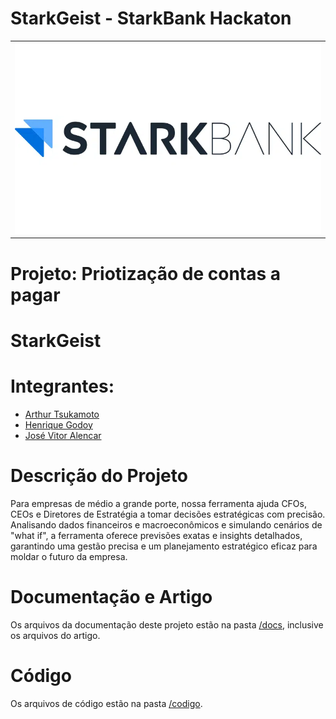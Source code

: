 # StarkGeist - StarkBank Hackaton

<table>
<tr>
<td>
<a href= "https://starkbank.com/br"><img src="./docs/img/StarkBank.webp" alt="Vista Alegre" border="0" width="100%"></a>
</td>
</tr>
</table>

# Projeto: Priotização de contas a pagar

# StarkGeist

# Integrantes:

* [Arthur Tsukamoto](https://www.linkedin.com/in/arthur-tsukamoto/)
* [Henrique Godoy](https://www.linkedin.com/in/henrique-godoy-879138252/)
* [José Vitor Alencar](https://www.linkedin.com/in/fabio-piemonte-823a65211/)

# Descrição do Projeto

Para empresas de médio a grande porte, nossa ferramenta ajuda CFOs, CEOs e Diretores de Estratégia a tomar decisões estratégicas com precisão. Analisando dados financeiros e macroeconômicos e simulando cenários de "what if", a ferramenta oferece previsões exatas e insights detalhados, garantindo uma gestão precisa e um planejamento estratégico eficaz para moldar o futuro da empresa.

# Documentação e Artigo

Os arquivos da documentação deste projeto estão na pasta [/docs](/docs), inclusive os arquivos do artigo.

# Código

Os arquivos de código estão na pasta [/codigo](/codigo).
